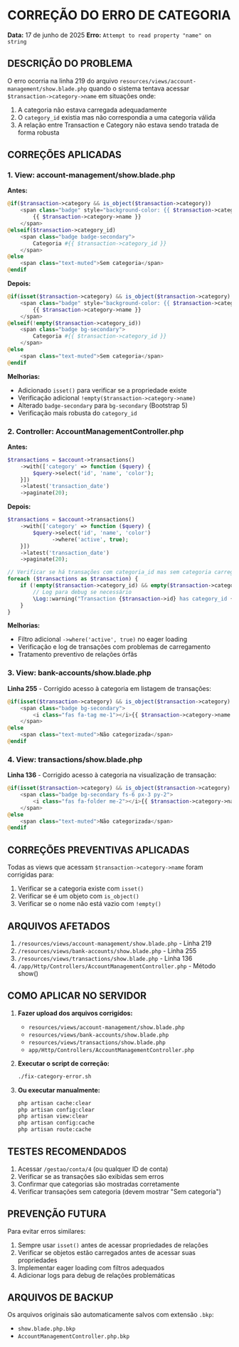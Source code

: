 # CORREÇÃO DO ERRO DE CATEGORIA
**Data:** 17 de junho de 2025
**Erro:** `Attempt to read property "name" on string`

## DESCRIÇÃO DO PROBLEMA

O erro ocorria na linha 219 do arquivo `resources/views/account-management/show.blade.php` quando o sistema tentava acessar `$transaction->category->name` em situações onde:

1. A categoria não estava carregada adequadamente
2. O `category_id` existia mas não correspondia a uma categoria válida
3. A relação entre Transaction e Category não estava sendo tratada de forma robusta

## CORREÇÕES APLICADAS

### 1. View: account-management/show.blade.php

**Antes:**
```php
@if($transaction->category && is_object($transaction->category))
    <span class="badge" style="background-color: {{ $transaction->category->color ?? '#6c757d' }}">
        {{ $transaction->category->name }}
    </span>
@elseif($transaction->category_id)
    <span class="badge badge-secondary">
        Categoria #{{ $transaction->category_id }}
    </span>
@else
    <span class="text-muted">Sem categoria</span>
@endif
```

**Depois:**
```php
@if(isset($transaction->category) && is_object($transaction->category) && !empty($transaction->category->name))
    <span class="badge" style="background-color: {{ $transaction->category->color ?? '#6c757d' }}">
        {{ $transaction->category->name }}
    </span>
@elseif(!empty($transaction->category_id))
    <span class="badge bg-secondary">
        Categoria #{{ $transaction->category_id }}
    </span>
@else
    <span class="text-muted">Sem categoria</span>
@endif
```

**Melhorias:**
- Adicionado `isset()` para verificar se a propriedade existe
- Verificação adicional `!empty($transaction->category->name)`
- Alterado `badge-secondary` para `bg-secondary` (Bootstrap 5)
- Verificação mais robusta do `category_id`

### 2. Controller: AccountManagementController.php

**Antes:**
```php
$transactions = $account->transactions()
    ->with(['category' => function ($query) {
        $query->select('id', 'name', 'color');
    }])
    ->latest('transaction_date')
    ->paginate(20);
```

**Depois:**
```php
$transactions = $account->transactions()
    ->with(['category' => function ($query) {
        $query->select('id', 'name', 'color')
              ->where('active', true);
    }])
    ->latest('transaction_date')
    ->paginate(20);

// Verificar se há transações com categoria_id mas sem categoria carregada
foreach ($transactions as $transaction) {
    if (!empty($transaction->category_id) && empty($transaction->category)) {
        // Log para debug se necessário
        \Log::warning("Transaction {$transaction->id} has category_id {$transaction->category_id} but no category loaded");
    }
}
```

**Melhorias:**
- Filtro adicional `->where('active', true)` no eager loading
- Verificação e log de transações com problemas de carregamento
- Tratamento preventivo de relações órfãs

### 3. View: bank-accounts/show.blade.php

**Linha 255** - Corrigido acesso à categoria em listagem de transações:
```php
@if(isset($transaction->category) && is_object($transaction->category) && !empty($transaction->category->name))
    <span class="badge bg-secondary">
        <i class="fas fa-tag me-1"></i>{{ $transaction->category->name }}
    </span>
@else
    <span class="text-muted">Não categorizada</span>
@endif
```

### 4. View: transactions/show.blade.php

**Linha 136** - Corrigido acesso à categoria na visualização de transação:
```php
@if(isset($transaction->category) && is_object($transaction->category) && !empty($transaction->category->name))
    <span class="badge bg-secondary fs-6 px-3 py-2">
        <i class="fas fa-folder me-2"></i>{{ $transaction->category->name }}
    </span>
@else
    <span class="text-muted">Não categorizada</span>
@endif
```

## CORREÇÕES PREVENTIVAS APLICADAS

Todas as views que acessam `$transaction->category->name` foram corrigidas para:
1. Verificar se a categoria existe com `isset()`
2. Verificar se é um objeto com `is_object()`
3. Verificar se o nome não está vazio com `!empty()`

## ARQUIVOS AFETADOS

1. `/resources/views/account-management/show.blade.php` - Linha 219
2. `/resources/views/bank-accounts/show.blade.php` - Linha 255
3. `/resources/views/transactions/show.blade.php` - Linha 136
4. `/app/Http/Controllers/AccountManagementController.php` - Método show()

## COMO APLICAR NO SERVIDOR

1. **Fazer upload dos arquivos corrigidos:**
   - `resources/views/account-management/show.blade.php`
   - `resources/views/bank-accounts/show.blade.php`
   - `resources/views/transactions/show.blade.php`
   - `app/Http/Controllers/AccountManagementController.php`

2. **Executar o script de correção:**
   ```bash
   ./fix-category-error.sh
   ```

3. **Ou executar manualmente:**
   ```bash
   php artisan cache:clear
   php artisan config:clear
   php artisan view:clear
   php artisan config:cache
   php artisan route:cache
   ```

## TESTES RECOMENDADOS

1. Acessar `/gestao/conta/4` (ou qualquer ID de conta)
2. Verificar se as transações são exibidas sem erros
3. Confirmar que categorias são mostradas corretamente
4. Verificar transações sem categoria (devem mostrar "Sem categoria")

## PREVENÇÃO FUTURA

Para evitar erros similares:
1. Sempre usar `isset()` antes de acessar propriedades de relações
2. Verificar se objetos estão carregados antes de acessar suas propriedades
3. Implementar eager loading com filtros adequados
4. Adicionar logs para debug de relações problemáticas

## ARQUIVOS DE BACKUP

Os arquivos originais são automaticamente salvos com extensão `.bkp`:
- `show.blade.php.bkp`
- `AccountManagementController.php.bkp`
